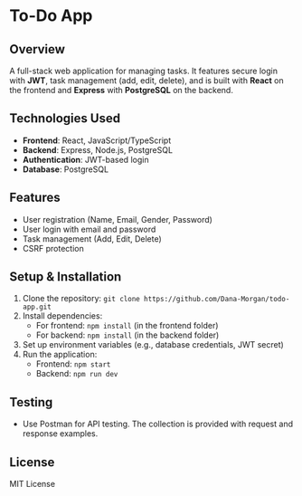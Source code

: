 # To-Do App

## Overview
A full-stack web application for managing tasks. It features secure login with **JWT**, task management (add, edit, delete), and is built with **React** on the frontend and **Express** with **PostgreSQL** on the backend.

## Technologies Used
- **Frontend**: React, JavaScript/TypeScript
- **Backend**: Express, Node.js, PostgreSQL
- **Authentication**: JWT-based login
- **Database**: PostgreSQL

## Features
- User registration (Name, Email, Gender, Password)
- User login with email and password
- Task management (Add, Edit, Delete)
- CSRF protection

## Setup & Installation
1. Clone the repository: `git clone https://github.com/Dana-Morgan/todo-app.git`
2. Install dependencies:
   - For frontend: `npm install` (in the frontend folder)
   - For backend: `npm install` (in the backend folder)
3. Set up environment variables (e.g., database credentials, JWT secret)
4. Run the application:
   - Frontend: `npm start`
   - Backend: `npm run dev`

## Testing
- Use Postman for API testing. The collection is provided with request and response examples.

## License
MIT License